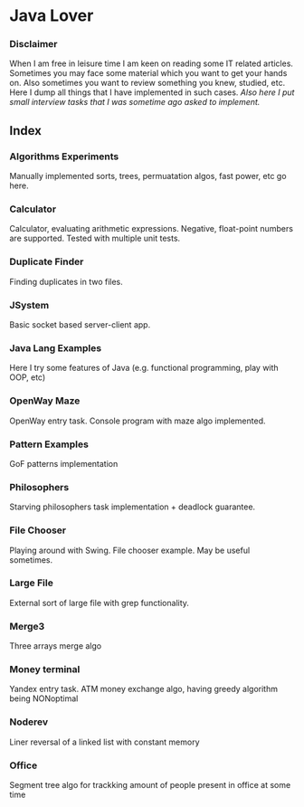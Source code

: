 # Java Lover
### Disclaimer
When I am free in leisure time I am keen on reading some IT related articles. 
Sometimes you may face some material which you want to get your hands on.
Also sometimes you want to review something you knew, studied, etc. 
Here I dump all things that I have implemented in such cases.
*Also here I put small interview tasks that I was sometime ago asked to implement.*

## Index
### Algorithms Experiments
Manually implemented sorts, trees, permuatation algos, fast power, etc go here.
### Calculator
Calculator, evaluating arithmetic expressions. Negative, float-point numbers are supported. Tested with multiple unit tests. 
### Duplicate Finder
Finding duplicates in two files.
### JSystem
Basic socket based server-client app.
### Java Lang Examples
Here I try some features of Java (e.g. functional programming, play with OOP, etc)
### OpenWay Maze
OpenWay entry task. Console program with maze algo implemented.
### Pattern Examples
GoF patterns implementation
### Philosophers
Starving philosophers task implementation + deadlock guarantee.
### File Chooser
Playing around with Swing. File chooser example. May be useful sometimes.
### Large File
External sort of large file with grep functionality.
### Merge3
Three arrays merge algo
### Money terminal
Yandex entry task. ATM money exchange algo, having greedy algorithm being NONoptimal
### Noderev
Liner reversal of a linked list with constant memory
### Office
Segment tree algo for trackking amount of people present in office at some time

